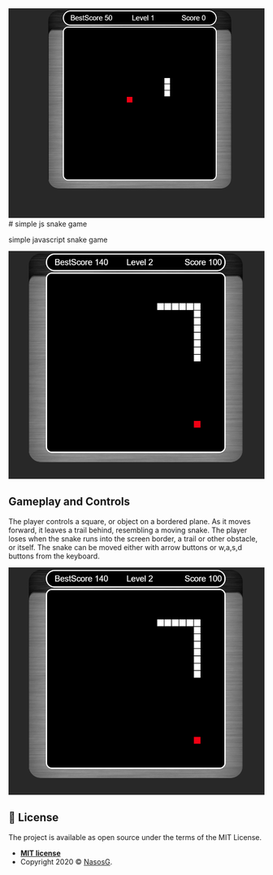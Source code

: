 <div align="center"><img src="images/Screenshot_2.png" alt="image1"></div>
# simple js snake game
 
simple javascript snake game
<div align="center"><img src="images/Screenshot_1.png" alt="image1"></div>

## Gameplay and Controls

The player controls a square, or object on a bordered plane. As it moves forward, 
it leaves a trail behind, resembling a moving snake. The player loses when the snake runs into 
the screen border, a trail or other obstacle, or itself.
The snake can be moved either with arrow buttons or w,a,s,d buttons from the keyboard.
<div align="center"><img src="images/Screenshot_1.png" alt="image1"></div>

## 📝 License

The project is available as open source under the terms of the MIT License.

- **[MIT license](http://opensource.org/licenses/mit-license.php)**
- Copyright 2020 © <a href="http://fvcproductions.com" target="_blank">NasosG</a>.